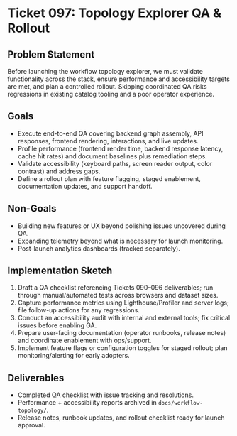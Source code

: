 # Ticket 097: Topology Explorer QA & Rollout

## Problem Statement
Before launching the workflow topology explorer, we must validate functionality across the stack, ensure performance and accessibility targets are met, and plan a controlled rollout. Skipping coordinated QA risks regressions in existing catalog tooling and a poor operator experience.

## Goals
- Execute end-to-end QA covering backend graph assembly, API responses, frontend rendering, interactions, and live updates.
- Profile performance (frontend render time, backend response latency, cache hit rates) and document baselines plus remediation steps.
- Validate accessibility (keyboard paths, screen reader output, color contrast) and address gaps.
- Define a rollout plan with feature flagging, staged enablement, documentation updates, and support handoff.

## Non-Goals
- Building new features or UX beyond polishing issues uncovered during QA.
- Expanding telemetry beyond what is necessary for launch monitoring.
- Post-launch analytics dashboards (tracked separately).

## Implementation Sketch
1. Draft a QA checklist referencing Tickets 090–096 deliverables; run through manual/automated tests across browsers and dataset sizes.
2. Capture performance metrics using Lighthouse/Profiler and server logs; file follow-up actions for any regressions.
3. Conduct an accessibility audit with internal and external tools; fix critical issues before enabling GA.
4. Prepare user-facing documentation (operator runbooks, release notes) and coordinate enablement with ops/support.
5. Implement feature flags or configuration toggles for staged rollout; plan monitoring/alerting for early adopters.

## Deliverables
- Completed QA checklist with issue tracking and resolutions.
- Performance + accessibility reports archived in `docs/workflow-topology/`.
- Release notes, runbook updates, and rollout checklist ready for launch approval.
